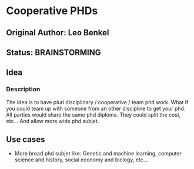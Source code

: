 # Cooperative PHDs

## Original Author: Leo Benkel

## Status: BRAINSTORMING
## Idea

### Description

The idea is to have pluri disciplinary / cooperative / team phd work. 
What if you could team up with someone from an other discipline to get your phd.
All parties would share the same phd diploma. They could split the cost, etc... 
And allow more wide phd subjet.

## Use cases

* More broad phd subjet like: Genetic and machine learning, computer science and history, social economy and biology, etc... 
